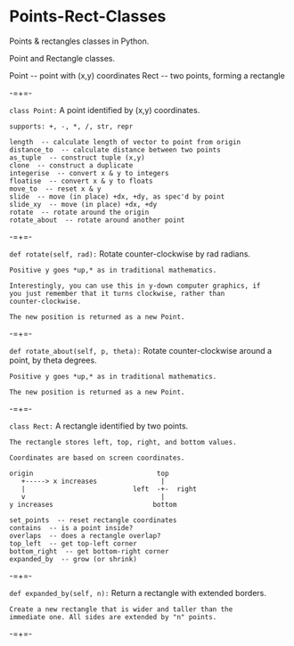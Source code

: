 # Points-Rect-Classes
Points &amp; rectangles classes in Python.

Point and Rectangle classes.

Point  -- point with (x,y) coordinates
Rect  -- two points, forming a rectangle

-=+=-

`class Point:`
    A point identified by (x,y) coordinates.

    supports: +, -, *, /, str, repr

    length  -- calculate length of vector to point from origin
    distance_to  -- calculate distance between two points
    as_tuple  -- construct tuple (x,y)
    clone  -- construct a duplicate
    integerise  -- convert x & y to integers
    floatise  -- convert x & y to floats
    move_to  -- reset x & y
    slide  -- move (in place) +dx, +dy, as spec'd by point
    slide_xy  -- move (in place) +dx, +dy
    rotate  -- rotate around the origin
    rotate_about  -- rotate around another point
    
-=+=-

`def rotate(self, rad):`
    Rotate counter-clockwise by rad radians.

    Positive y goes *up,* as in traditional mathematics.

    Interestingly, you can use this in y-down computer graphics, if
    you just remember that it turns clockwise, rather than
    counter-clockwise.

    The new position is returned as a new Point.
    
-=+=-

`def rotate_about(self, p, theta):`
    Rotate counter-clockwise around a point, by theta degrees.

    Positive y goes *up,* as in traditional mathematics.

    The new position is returned as a new Point.
    
-=+=-

`class Rect:`
    A rectangle identified by two points.

    The rectangle stores left, top, right, and bottom values.

    Coordinates are based on screen coordinates.

    origin                               top
       +-----> x increases                |
       |                           left  -+-  right
       v                                  |
    y increases                         bottom

    set_points  -- reset rectangle coordinates
    contains  -- is a point inside?
    overlaps  -- does a rectangle overlap?
    top_left  -- get top-left corner
    bottom_right  -- get bottom-right corner
    expanded_by  -- grow (or shrink)
    
-=+=-

`def expanded_by(self, n):`
    Return a rectangle with extended borders.

    Create a new rectangle that is wider and taller than the
    immediate one. All sides are extended by "n" points.
    
-=+=-
